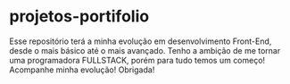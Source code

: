 # projetos-portifolio 
Esse repositório terá a minha evolução em desenvolvimento Front-End, desde o mais básico até o mais avançado. 
Tenho a ambição de me tornar uma programadora FULLSTACK, porém para tudo temos um começo!
Acompanhe  minha evolução! Obrigada!
